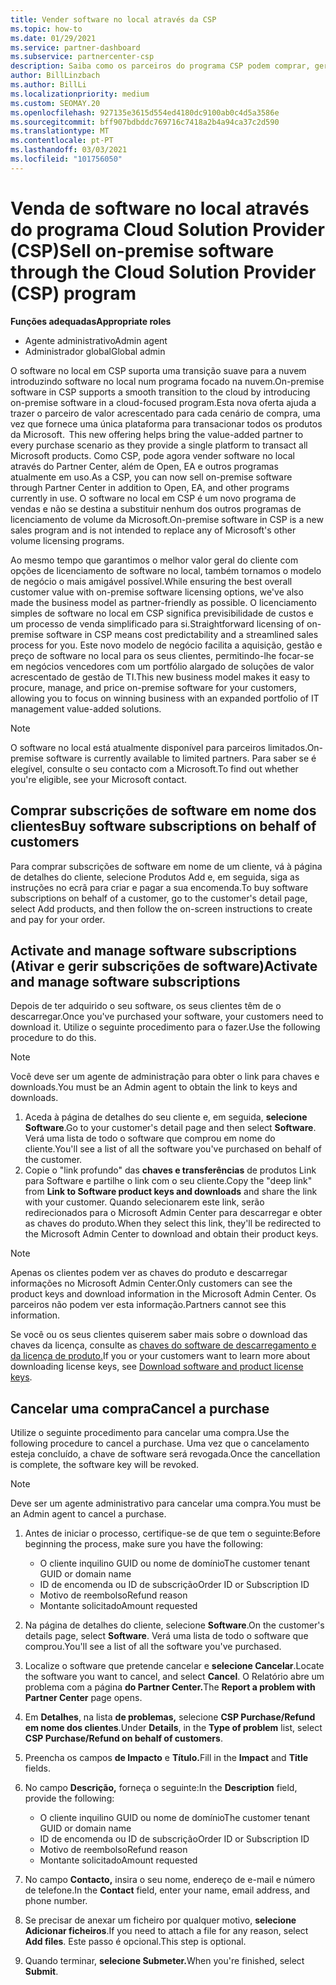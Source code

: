 ```yaml
---
title: Vender software no local através da CSP
ms.topic: how-to
ms.date: 01/29/2021
ms.service: partner-dashboard
ms.subservice: partnercenter-csp
description: Saiba como os parceiros do programa CSP podem comprar, gerir, vender e cancelar subscrições de software no local em nome dos clientes no Partner Center.
author: BillLinzbach
ms.author: BillLi
ms.localizationpriority: medium
ms.custom: SEOMAY.20
ms.openlocfilehash: 927135e3615d554ed4180dc9100ab0c4d5a3586e
ms.sourcegitcommit: bff907bdbddc769716c7418a2b4a94ca37c2d590
ms.translationtype: MT
ms.contentlocale: pt-PT
ms.lasthandoff: 03/03/2021
ms.locfileid: "101756050"
---
```

# <a name="sell-on-premise-software-through-the-cloud-solution-provider-csp-program"></a><span data-ttu-id="cc488-103">Venda de software no local através do programa Cloud Solution Provider (CSP)</span><span class="sxs-lookup"><span data-stu-id="cc488-103">Sell on-premise software through the Cloud Solution Provider (CSP) program</span></span>

<span data-ttu-id="cc488-104">**Funções adequadas**</span><span class="sxs-lookup"><span data-stu-id="cc488-104">**Appropriate roles**</span></span>

- <span data-ttu-id="cc488-105">Agente administrativo</span><span class="sxs-lookup"><span data-stu-id="cc488-105">Admin agent</span></span>
- <span data-ttu-id="cc488-106">Administrador global</span><span class="sxs-lookup"><span data-stu-id="cc488-106">Global admin</span></span>

<span data-ttu-id="cc488-107">O software no local em CSP suporta uma transição suave para a nuvem introduzindo software no local num programa focado na nuvem.</span><span class="sxs-lookup"><span data-stu-id="cc488-107">On-premise software in CSP supports a smooth transition to the cloud by introducing on-premise software in a cloud-focused program.</span></span><span data-ttu-id="cc488-108">Esta nova oferta ajuda a trazer o parceiro de valor acrescentado para cada cenário de compra, uma vez que fornece uma única plataforma para transacionar todos os produtos da Microsoft.</span><span class="sxs-lookup"><span data-stu-id="cc488-108">  This new offering helps bring the value-added partner to every purchase scenario as they provide a single platform to transact all Microsoft products.</span></span> <span data-ttu-id="cc488-109">Como CSP, pode agora vender software no local através do Partner Center, além de Open, EA e outros programas atualmente em uso.</span><span class="sxs-lookup"><span data-stu-id="cc488-109">As a CSP, you can now sell on-premise software through Partner Center in addition to Open, EA, and other programs currently in use.</span></span> <span data-ttu-id="cc488-110">O software no local em CSP é um novo programa de vendas e não se destina a substituir nenhum dos outros programas de licenciamento de volume da Microsoft.</span><span class="sxs-lookup"><span data-stu-id="cc488-110">On-premise software in CSP is a new sales program and is not intended to replace any of Microsoft's other volume licensing programs.</span></span> 
 
<span data-ttu-id="cc488-111">Ao mesmo tempo que garantimos o melhor valor geral do cliente com opções de licenciamento de software no local, também tornamos o modelo de negócio o mais amigável possível.</span><span class="sxs-lookup"><span data-stu-id="cc488-111">While ensuring the best overall customer value with on-premise software licensing options, we've also made the business model as partner-friendly as possible.</span></span> <span data-ttu-id="cc488-112">O licenciamento simples de software no local em CSP significa previsibilidade de custos e um processo de venda simplificado para si.</span><span class="sxs-lookup"><span data-stu-id="cc488-112">Straightforward licensing of on-premise software in CSP means cost predictability and a streamlined sales process for you.</span></span> <span data-ttu-id="cc488-113">Este novo modelo de negócio facilita a aquisição, gestão e preço de software no local para os seus clientes, permitindo-lhe focar-se em negócios vencedores com um portfólio alargado de soluções de valor acrescentado de gestão de TI.</span><span class="sxs-lookup"><span data-stu-id="cc488-113">This new business model makes it easy to procure, manage, and price on-premise software for your customers, allowing you to focus on winning business with an expanded portfolio of IT management value-added solutions.</span></span> 

>[!NOTE]
><span data-ttu-id="cc488-114">O software no local está atualmente disponível para parceiros limitados.</span><span class="sxs-lookup"><span data-stu-id="cc488-114">On-premise software is currently available to limited partners.</span></span> <span data-ttu-id="cc488-115">Para saber se é elegível, consulte o seu contacto com a Microsoft.</span><span class="sxs-lookup"><span data-stu-id="cc488-115">To find out whether you're eligible, see your Microsoft contact.</span></span> 


## <a name="buy-software-subscriptions-on-behalf-of-customers"></a><span data-ttu-id="cc488-116">Comprar subscrições de software em nome dos clientes</span><span class="sxs-lookup"><span data-stu-id="cc488-116">Buy software subscriptions on behalf of customers</span></span>

<span data-ttu-id="cc488-117">Para comprar subscrições de software em nome de um cliente, vá à página de detalhes do cliente, selecione Produtos Add e, em seguida, siga as instruções no ecrã para criar e pagar a sua encomenda.</span><span class="sxs-lookup"><span data-stu-id="cc488-117">To buy software subscriptions on behalf of a customer, go to the customer's detail page, select Add products, and then follow the on-screen instructions to create and pay for your order.</span></span>

## <a name="activate-and-manage-software-subscriptions"></a><span data-ttu-id="cc488-118">Activate and manage software subscriptions (Ativar e gerir subscrições de software)</span><span class="sxs-lookup"><span data-stu-id="cc488-118">Activate and manage software subscriptions</span></span>

<span data-ttu-id="cc488-119">Depois de ter adquirido o seu software, os seus clientes têm de o descarregar.</span><span class="sxs-lookup"><span data-stu-id="cc488-119">Once you've purchased your software, your customers need to download it.</span></span> <span data-ttu-id="cc488-120">Utilize o seguinte procedimento para o fazer.</span><span class="sxs-lookup"><span data-stu-id="cc488-120">Use the following procedure to do this.</span></span>

>[!NOTE]
><span data-ttu-id="cc488-121">Você deve ser um agente de administração para obter o link para chaves e downloads.</span><span class="sxs-lookup"><span data-stu-id="cc488-121">You must be an Admin agent to obtain the link to keys and downloads.</span></span>

1. <span data-ttu-id="cc488-122">Aceda à página de detalhes do seu cliente e, em seguida, **selecione Software**.</span><span class="sxs-lookup"><span data-stu-id="cc488-122">Go to your customer's detail page and then select **Software**.</span></span> <span data-ttu-id="cc488-123">Verá uma lista de todo o software que comprou em nome do cliente.</span><span class="sxs-lookup"><span data-stu-id="cc488-123">You'll see a list of all the software you've purchased on behalf of the customer.</span></span>
2. <span data-ttu-id="cc488-124">Copie o "link profundo" das **chaves e transferências** de produtos Link para Software e partilhe o link com o seu cliente.</span><span class="sxs-lookup"><span data-stu-id="cc488-124">Copy the "deep link" from **Link to Software product keys and downloads** and share the link with your customer.</span></span> <span data-ttu-id="cc488-125">Quando selecionarem este link, serão redirecionados para o Microsoft Admin Center para descarregar e obter as chaves do produto.</span><span class="sxs-lookup"><span data-stu-id="cc488-125">When they select this link, they'll be redirected to the Microsoft Admin Center to download and obtain their product keys.</span></span>

>[!NOTE]
><span data-ttu-id="cc488-126">Apenas os clientes podem ver as chaves do produto e descarregar informações no Microsoft Admin Center.</span><span class="sxs-lookup"><span data-stu-id="cc488-126">Only customers can see the product keys and download information in the Microsoft Admin Center.</span></span> <span data-ttu-id="cc488-127">Os parceiros não podem ver esta informação.</span><span class="sxs-lookup"><span data-stu-id="cc488-127">Partners cannot see this information.</span></span>

<span data-ttu-id="cc488-128">Se você ou os seus clientes quiserem saber mais sobre o download das chaves da licença, consulte as [chaves do software de descarregamento e da licença de produto.](/microsoft-365/admin/setup/download-software-licenses-csp)</span><span class="sxs-lookup"><span data-stu-id="cc488-128">If you or your customers want to learn more about downloading license keys, see [Download software and product license keys](/microsoft-365/admin/setup/download-software-licenses-csp).</span></span>

## <a name="cancel-a-purchase"></a><span data-ttu-id="cc488-129">Cancelar uma compra</span><span class="sxs-lookup"><span data-stu-id="cc488-129">Cancel a purchase</span></span>

<span data-ttu-id="cc488-130">Utilize o seguinte procedimento para cancelar uma compra.</span><span class="sxs-lookup"><span data-stu-id="cc488-130">Use the following procedure to cancel a purchase.</span></span> <span data-ttu-id="cc488-131">Uma vez que o cancelamento esteja concluído, a chave de software será revogada.</span><span class="sxs-lookup"><span data-stu-id="cc488-131">Once the cancellation is complete, the software key will be revoked.</span></span> 

>[!NOTE]
><span data-ttu-id="cc488-132">Deve ser um agente administrativo para cancelar uma compra.</span><span class="sxs-lookup"><span data-stu-id="cc488-132">You must be an Admin agent to cancel a purchase.</span></span> 

1.  <span data-ttu-id="cc488-133">Antes de iniciar o processo, certifique-se de que tem o seguinte:</span><span class="sxs-lookup"><span data-stu-id="cc488-133">Before beginning the process, make sure you have the following:</span></span> 
    - <span data-ttu-id="cc488-134">O cliente inquilino GUID ou nome de domínio</span><span class="sxs-lookup"><span data-stu-id="cc488-134">The customer tenant GUID or domain name</span></span>
    - <span data-ttu-id="cc488-135">ID de encomenda ou ID de subscrição</span><span class="sxs-lookup"><span data-stu-id="cc488-135">Order ID or Subscription ID</span></span>
    - <span data-ttu-id="cc488-136">Motivo de reembolso</span><span class="sxs-lookup"><span data-stu-id="cc488-136">Refund reason</span></span>
    - <span data-ttu-id="cc488-137">Montante solicitado</span><span class="sxs-lookup"><span data-stu-id="cc488-137">Amount requested</span></span>

2.  <span data-ttu-id="cc488-138">Na página de detalhes do cliente, selecione **Software**.</span><span class="sxs-lookup"><span data-stu-id="cc488-138">On the customer's details page, select **Software**.</span></span> <span data-ttu-id="cc488-139">Verá uma lista de todo o software que comprou.</span><span class="sxs-lookup"><span data-stu-id="cc488-139">You'll see a list of all the software you've purchased.</span></span> 

3.  <span data-ttu-id="cc488-140">Localize o software que pretende cancelar e **selecione Cancelar**.</span><span class="sxs-lookup"><span data-stu-id="cc488-140">Locate the software you want to cancel, and select **Cancel**.</span></span> <span data-ttu-id="cc488-141">O Relatório abre um problema com a página **do Partner Center.**</span><span class="sxs-lookup"><span data-stu-id="cc488-141">The **Report a problem with Partner Center** page opens.</span></span> 

4.  <span data-ttu-id="cc488-142">Em **Detalhes**, na lista **de problemas,** selecione **CSP Purchase/Refund em nome dos clientes**.</span><span class="sxs-lookup"><span data-stu-id="cc488-142">Under **Details**, in the **Type of problem** list, select **CSP Purchase/Refund on behalf of customers**.</span></span>

5.  <span data-ttu-id="cc488-143">Preencha os campos **de Impacto** e **Título.**</span><span class="sxs-lookup"><span data-stu-id="cc488-143">Fill in the **Impact** and **Title** fields.</span></span> 

6.  <span data-ttu-id="cc488-144">No campo **Descrição,** forneça o seguinte:</span><span class="sxs-lookup"><span data-stu-id="cc488-144">In the **Description** field, provide the following:</span></span> 
    -   <span data-ttu-id="cc488-145">O cliente inquilino GUID ou nome de domínio</span><span class="sxs-lookup"><span data-stu-id="cc488-145">The customer tenant GUID or domain name</span></span>
    -   <span data-ttu-id="cc488-146">ID de encomenda ou ID de subscrição</span><span class="sxs-lookup"><span data-stu-id="cc488-146">Order ID or Subscription ID</span></span>
    -   <span data-ttu-id="cc488-147">Motivo de reembolso</span><span class="sxs-lookup"><span data-stu-id="cc488-147">Refund reason</span></span>
    -   <span data-ttu-id="cc488-148">Montante solicitado</span><span class="sxs-lookup"><span data-stu-id="cc488-148">Amount requested</span></span>

7.  <span data-ttu-id="cc488-149">No campo **Contacto,** insira o seu nome, endereço de e-mail e número de telefone.</span><span class="sxs-lookup"><span data-stu-id="cc488-149">In the **Contact** field, enter your name, email address, and phone number.</span></span> 

8.  <span data-ttu-id="cc488-150">Se precisar de anexar um ficheiro por qualquer motivo, **selecione Adicionar ficheiros**.</span><span class="sxs-lookup"><span data-stu-id="cc488-150">If you need to attach a file for any reason, select **Add files**.</span></span> <span data-ttu-id="cc488-151">Este passo é opcional.</span><span class="sxs-lookup"><span data-stu-id="cc488-151">This step is optional.</span></span> 

9.  <span data-ttu-id="cc488-152">Quando terminar, **selecione Submeter.**</span><span class="sxs-lookup"><span data-stu-id="cc488-152">When you're finished, select **Submit**.</span></span>